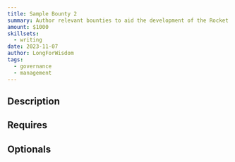 ```yaml
---
title: Sample Bounty 2
summary: Author relevant bounties to aid the development of the Rocket Pool protocol.
amount: $1000
skillsets:
  - writing
date: 2023-11-07
author: LongForWisdom
tags: 
  - governance
  - management
---
```


## Description

## Requires

## Optionals